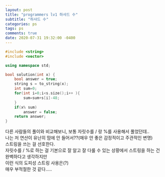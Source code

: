 ```yaml
---
layout: post
title: "programmers lv1 하샤드 수"
subtitle: "하샤드 수"
categories: ps
tags: ps
comments: true
date: 2020-07-31 19:32:00 -0400
---
```


```cpp
#include <string>
#include <vector>

using namespace std;

bool solution(int x) {
    bool answer = true;
    string s = to_string(x);
    int sum=0;
    for(int i=0;i<s.size();i++ ){
        sum=sum+s[i]-48;
    }
    if(x% sum)
        answer = false;
    return answer;
}
```

다른 사람들의 풀이와 비교해보니,
보통 자릿수를 / 랑 %를 사용해서 풀었던데..  
나는 저 연산이 유난히 맘에 안 들어서??(매우 안 좋은 감정적이고 주관적인 변명)  
스트링을 쓰는 걸 선호한다.  
자릿수를 / %로 하는 걸 기본으로 잘 알고 잘 다룰 수 있는 상황에서 스트링을 하는 건 완벽하다고 생각하지만  
이런 식의 도피성 스트링 사용은(?)   
매우 부적절한 것 같다.....  
